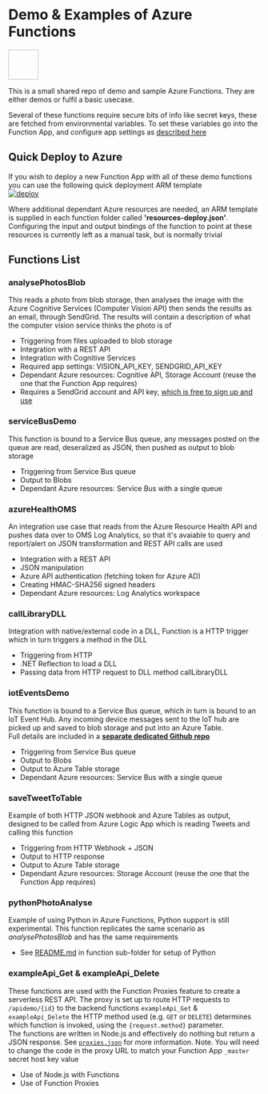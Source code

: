 # Demo & Examples of Azure Functions

<img srv="https://docs.microsoft.com/en-gb/azure/media/index/azurefunctions.svg" height="60p" width="60" />

This is a small shared repo of demo and sample Azure Functions. They are either demos or fulfil a basic usecase.

Several of these functions require secure bits of info like secret keys, these are fetched from environmental variables. To set these variables go into the Function App, and configure app settings as [described here](https://docs.microsoft.com/en-us/azure/azure-functions/functions-how-to-use-azure-function-app-settings)

## Quick Deploy to Azure
If you wish to deploy a new Function App with all of these demo functions you can use the following quick deployment ARM template  
[![deploy](https://raw.githubusercontent.com/benc-uk/azure-arm/master/etc/azuredeploy.png)](https://portal.azure.com/#create/Microsoft.Template/uri/https%3A%2F%2Fraw.githubusercontent.com%2Fbenc-uk%2Fazure-arm%2Fmaster%2Fpaas-other%2Ffunction-app-withcode%2Fazuredeploy.json)  

Where additional dependant Azure resources are needed, an ARM template is supplied in each function folder called **'resources-deploy.json'**. Configuring the input and output bindings of the function to point at these resources is currently left as a manual task, but is normally trivial

## Functions List

### analysePhotosBlob
This reads a photo from blob storage, then analyses the image with the Azure Cognitive Services (Computer Vision API) then sends the results as an email, through SendGrid. The results will contain a description of what the computer vision service thinks the photo is of
* Triggering from files uploaded to blob storage
* Integration with a REST API
* Integration with Cognitive Services
* Required app settings: VISION_API_KEY, SENDGRID_API_KEY
* Dependant Azure resources: Cognitive API, Storage Account (reuse the one that the Function App requires)
* Requires a SendGrid account and API key, [which is free to sign up and use](https://app.sendgrid.com/signup)

### serviceBusDemo
This function is bound to a Service Bus queue, any messages posted on the queue are read, deseralized as JSON, then pushed as output to blob storage
* Triggering from Service Bus queue
* Output to Blobs
* Dependant Azure resources: Service Bus with a single queue

### azureHealthOMS
An integration use case that reads from the Azure Resource Health API and pushes data over to OMS Log Analytics, so that it's avaiable to query and report/alert on
JSON transformation and REST API calls are used
* Integration with a REST API
* JSON manipulation
* Azure API authentication (fetching token for Azure AD)
* Creating HMAC-SHA256 signed headers
* Dependant Azure resources: Log Analytics workspace

### callLibraryDLL
Integration with native/external code in a DLL, Function is a HTTP trigger which in turn triggers a method in the DLL
* Triggering from HTTP 
* .NET Reflection to load a DLL
* Passing data from HTTP request to DLL method callLibraryDLL

### iotEventsDemo
This function is bound to a Service Bus queue, which in turn is bound to an IoT Event Hub. Any incoming device messages sent to the IoT hub are picked up and saved to blob storage and put into an Azure Table.  
Full details are included in a **[separate dedicated Github repo](https://github.com/benc-uk/azure-iot-demo)**
* Triggering from Service Bus queue
* Output to Blobs
* Output to Azure Table storage
* Dependant Azure resources: Service Bus with a single queue

### saveTweetToTable 
Example of both HTTP JSON webhook and Azure Tables as output, designed to be called from Azure Logic App which is reading Tweets and calling this function
* Triggering from HTTP Webhook + JSON
* Output to HTTP response
* Output to Azure Table storage
* Dependant Azure resources: Storage Account (reuse the one that the Function App requires)

### pythonPhotoAnalyse 
Example of using Python in Azure Functions, Python support is still experimental. This function replicates the same scenario as *analysePhotosBlob* and has the same requirements
* See [README.md](pythonPhotoAnalyse/) in function sub-folder for setup of Python

### exampleApi_Get & exampleApi_Delete
These functions are used with the Function Proxies feature to create a serverless REST API. The proxy is set up to route HTTP requests to `/apidemo/{id}` to the backend functions `exampleApi_Get` & `exampleApi_Delete` the HTTP method used (e.g. `GET` or `DELETE`) determines which function is invoked, using the `{request.method}` parameter.  
The functions are written in Node.js and effectively do nothing but return a JSON response. See [`proxies.json`](proxies.json) for more information. Note. You will need to change the code in the proxy URL to match your Function App `_master` secret host key value
* Use of Node.js with Functions
* Use of Function Proxies


